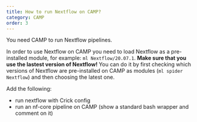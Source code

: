 ```yaml
---
title: How to run Nextflow on CAMP?
category: CAMP
order: 3
---
```


You need CAMP to run Nextflow pipelines. 

In order to use Nextflow on CAMP you need to load Nextflow as a pre-installed module, for example: `ml Nextflow/20.07.1`. **Make sure that you use the lastest version of Nextflow!** You can do it by first checking which versions of Nextflow are pre-installed on CAMP as modules (`ml spider Nextflow`) and then choosing the latest one.

Add the following:
- run nextflow with Crick config
- run an nf-core pipeline on CAMP (show a standard bash wrapper and comment on it)
